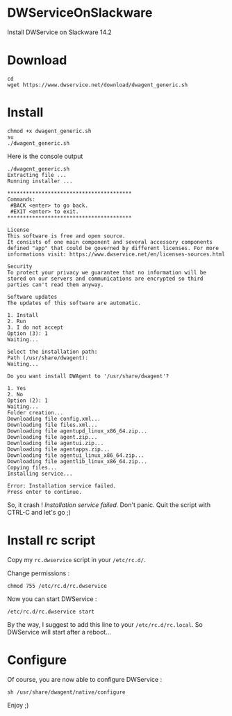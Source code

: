 # DWServiceOnSlackware

Install DWService on Slackware 14.2

# Download

```
cd
wget https://www.dwservice.net/download/dwagent_generic.sh
```

# Install

```
chmod +x dwagent_generic.sh
su
./dwagent_generic.sh
```

Here is the console output

```
./dwagent_generic.sh
Extracting file ...
Running installer ...

****************************************
Commands:
 #BACK <enter> to go back.
 #EXIT <enter> to exit.
****************************************

License
This software is free and open source.
It consists of one main component and several accessory components defined "app" that could be governed by different licenses. For more informations visit: https://www.dwservice.net/en/licenses-sources.html

Security
To protect your privacy we guarantee that no information will be stored on our servers and communications are encrypted so third parties can't read them anyway.

Software updates
The updates of this software are automatic.

1. Install
2. Run
3. I do not accept
Option (3): 1
Waiting...

Select the installation path:
Path (/usr/share/dwagent):
Waiting...

Do you want install DWAgent to '/usr/share/dwagent'?

1. Yes
2. No
Option (2): 1
Waiting...
Folder creation...
Downloading file config.xml...
Downloading file files.xml...
Downloading file agentupd_linux_x86_64.zip...
Downloading file agent.zip...
Downloading file agentui.zip...
Downloading file agentapps.zip...
Downloading file agentui_linux_x86_64.zip...
Downloading file agentlib_linux_x86_64.zip...
Copying files...
Installing service...

Error: Installation service failed.
Press enter to continue.
```

So, it crash ! _Installation service failed._
Don't panic. Quit the script with CTRL-C and let's go ;)

# Install rc script

Copy my `rc.dwservice` script in your `/etc/rc.d/`.

Change permissions :

`chmod 755 /etc/rc.d/rc.dwservice`

Now you can start DWService :

`/etc/rc.d/rc.dwservice start`

By the way, I suggest to add this line to your `/etc/rc.d/rc.local`. So DWService will start after a reboot...


# Configure

Of course, you are now able to configure DWService :

`sh /usr/share/dwagent/native/configure`

Enjoy ;)






